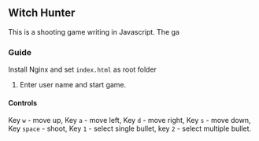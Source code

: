 ## Witch Hunter

This is a shooting game writing in Javascript. The ga

### Guide

Install Nginx and set `index.html` as root folder

1. Enter user name and start game.

#### Controls

Key `w` - move up,
Key `a` - move left,
Key `d` - move right,
Key `s` - move down,
Key `space` - shoot,
Key `1` - select single bullet,
key `2` - select multiple bullet. 